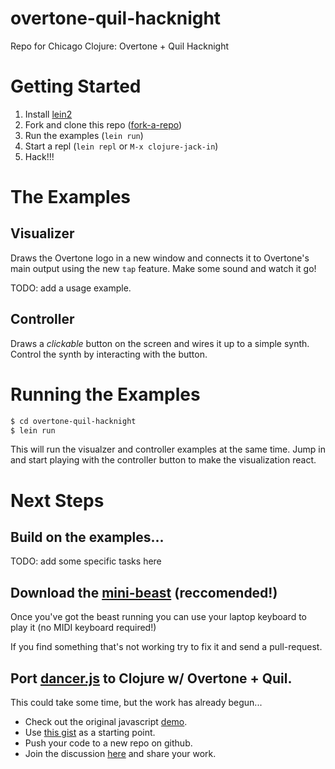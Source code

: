 overtone-quil-hacknight
=======================

Repo for Chicago Clojure: Overtone + Quil Hacknight

Getting Started
===============

1. Install [lein2][0]
2. Fork and clone this repo ([fork-a-repo][1])
3. Run the examples (`lein run`)
4. Start a repl (`lein repl` or `M-x clojure-jack-in`)
5. Hack!!!

The Examples
============

Visualizer
----------

Draws the Overtone logo in a new window and connects it to Overtone's
main output using the new `tap` feature. Make some sound and watch it
go!

TODO: add a usage example.

Controller
----------

Draws a _clickable_ button on the screen and wires it up to a simple
synth. Control the synth by interacting with the button.

Running the Examples
====================

```sh
$ cd overtone-quil-hacknight
$ lein run
``` 

This will run the visualzer and controller examples at the same
time. Jump in and start playing with the controller button to make the
visualization react.

Next Steps
==========

Build on the examples...
------------------------

TODO: add some specific tasks here


Download the [mini-beast][3] (reccomended!)
-------------------------------------------

Once you've got the beast running you can use your laptop keyboard
to play it (no MIDI keyboard required!)

If you find something that's not working try to fix it and send a
pull-request.


Port [dancer.js][4] to Clojure w/ Overtone + Quil.
---------------------------------------------------------------

This could take some time, but the work has already begun...

*   Check out the original javascript [demo][5].
*   Use [this gist][6] as a starting point.
*   Push your code to a new repo on github.
*   Join the discussion [here][7] and share your work.

[0]: https://github.com/technomancy/leiningen/#installation
[1]: https://help.github.com/articles/fork-a-repo
[2]: https://github.com/technomancy/leiningen/#basic-usage
[3]: https://github.com/overtone/mini-beast#mini-beast
[4]: http://github.com/jsantell/dancer.js/
[5]: http://jsantell.github.com/dancer.js/
[6]: https://gist.github.com/2885724
[7]: https://groups.google.com/d/topic/overtone/8o6OyFAbzGQ/discussion
